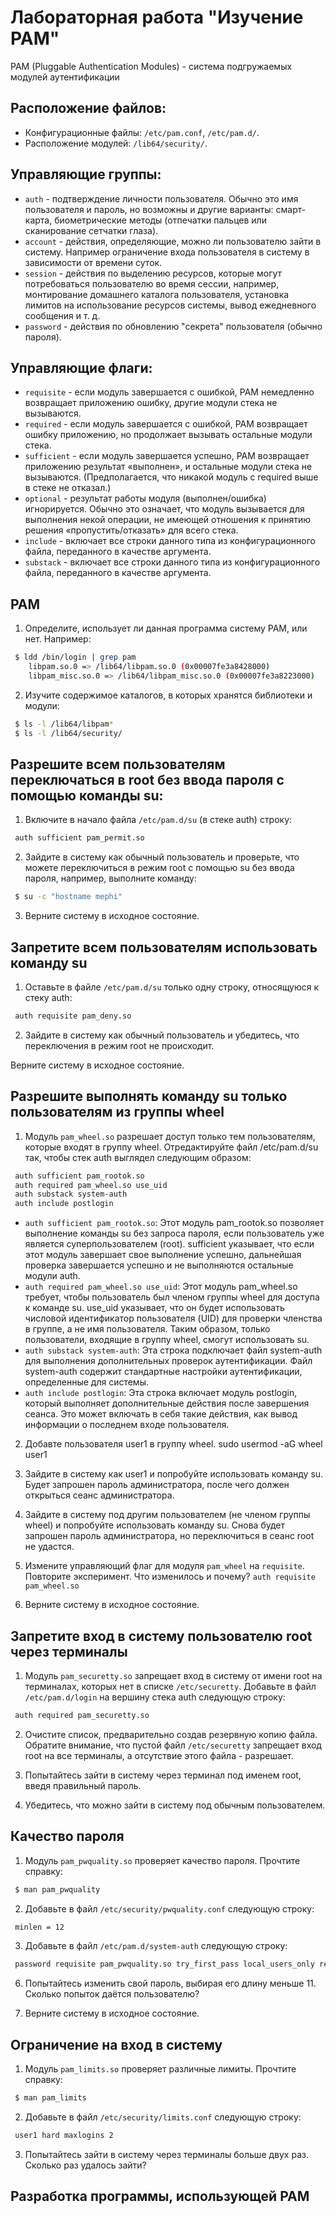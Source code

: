 # Лабораторная работа "Изучение PAM"
PAM (Pluggable Authentication Modules) - система подгружаемых модулей аутентификации
## Расположение файлов:
- Конфигурационные файлы: `/etc/pam.conf`, `/etc/pam.d/`.
- Расположение модулей: `/lib64/security/`.
## Управляющие группы:
- `auth` - подтверждение личности пользователя. Обычно это имя пользователя и пароль, но возможны и другие варианты: смарт-карта, биометрические методы (отпечатки пальцев или сканирование сетчатки глаза).
- `account` - действия, определяющие, можно ли пользователю зайти в систему. Например ограничение входа пользователя в систему в зависимости от времени суток.
- `session` - действия по выделению ресурсов, которые могут потребоваться пользователю во время сессии, например, монтирование домашнего каталога пользователя, установка лимитов на использование ресурсов системы, вывод ежедневного сообщения и т. д.
- `password` - действия по обновлению "секрета" пользователя (обычно пароля).

## Управляющие флаги:
- `requisite` - если модуль завершается с ошибкой, PAM немедленно возвращает приложению ошибку, другие модули стека не вызываются.
- `required` - если модуль завершается с ошибкой, PAM возвращает ошибку приложению, но продолжает вызывать остальные модули стека.
- `sufficient` - если модуль завершается успешно, PAM возвращает приложению результат «выполнен», и остальные модули стека не вызываются. (Предполагается, что никакой модуль с required выше в стеке не отказал.)
- `optional` - результат работы модуля (выполнен/ошибка) игнорируется. Обычно это означает, что модуль вызывается для выполнения некой операции, не имеющей отношения к принятию решения «пропустить/отказать» для всего стека.
- `include` - включает все строки данного типа из конфигурационного файла, переданного в качестве аргумента.
- `substack` - включает все строки данного типа из конфигурационного файла, переданного в качестве аргумента.


## PAM
1. Определите, использует ли данная программа систему PAM, или нет. Например:

```sh
 $ ldd /bin/login | grep pam
 	libpam.so.0 => /lib64/libpam.so.0 (0x00007fe3a8428000)
 	libpam_misc.so.0 => /lib64/libpam_misc.so.0 (0x00007fe3a8223000)
```
2. Изучите содержимое каталогов, в которых хранятся библиотеки и модули:

```sh
 $ ls -l /lib64/libpam*
 $ ls -l /lib64/security/
```

## Разрешите всем пользователям переключаться в root без ввода пароля с помощью команды su:

1. Включите в начало файла `/etc/pam.d/su` (в стеке auth) строку:
```sh
 auth sufficient pam_permit.so
```

2. Зайдите в систему как обычный пользователь и проверьте, что можете переключиться в режим root с помощью su без ввода пароля, например, выполните команду:
```sh
 $ su -c "hostname mephi"
```
3. Верните систему в исходное состояние.

## Запретите всем пользователям использовать команду su
1. Оставьте в файле `/etc/pam.d/su` только одну строку, относящуюся к стеку auth:
```sh
 auth requisite pam_deny.so
```
2. Зайдите в систему как обычный пользователь и убедитесь, что переключения в режим root не происходит.

Верните систему в исходное состояние.

## Разрешите выполнять команду su только пользователям из группы wheel

1. Модуль `pam_wheel.so` разрешает доступ только тем пользователям, которые входят в группу wheel. Отредактируйте файл /etc/pam.d/su так, чтобы стек auth выглядел следующим образом:

```sh
 auth sufficient pam_rootok.so
 auth required pam_wheel.so use_uid
 auth substack system-auth
 auth include postlogin
```

- `auth sufficient pam_rootok.so`: Этот модуль pam_rootok.so позволяет выполнение команды su без запроса пароля, если пользователь уже является суперпользователем (root). sufficient указывает, что если этот модуль завершает свое выполнение успешно, дальнейшая проверка завершается успешно и не выполняются остальные модули auth.
- `auth required pam_wheel.so use_uid`: Этот модуль pam_wheel.so требует, чтобы пользователь был членом группы wheel для доступа к команде su. use_uid указывает, что он будет использовать числовой идентификатор пользователя (UID) для проверки членства в группе, а не имя пользователя. Таким образом, только пользователи, входящие в группу wheel, смогут использовать su.
- `auth substack system-auth`: Эта строка подключает файл system-auth для выполнения дополнительных проверок аутентификации. Файл system-auth содержит стандартные настройки аутентификации, определенные для системы.
- `auth include postlogin`: Эта строка включает модуль postlogin, который выполняет дополнительные действия после завершения сеанса. Это может включать в себя такие действия, как вывод информации о последнем входе пользователя.


2. Добавте пользователя user1 в группу wheel. sudo usermod -aG wheel user1


3. Зайдите в систему как user1 и попробуйте использовать команду su. Будет запрошен пароль администратора, после чего должен открыться сеанс администратора.

4. Зайдите в систему под другим пользователем (не членом группы wheel) и попробуйте использовать команду su. Снова будет запрошен пароль администратора, но переключиться в сеанс root не удастся.

5. Измените управляющий флаг для модуля `pam_wheel` на `requisite`. Повторите эксперимент. Что изменилось и почему? `auth requisite pam_wheel.so`


6. Верните систему в исходное состояние.

## Запретите вход в систему пользователю root через терминалы

1. Модуль `pam_securetty.so` запрещает вход в систему от имени root на терминалах, которых нет в списке `/etc/securetty`. Добавьте в файл `/etc/pam.d/login` на вершину стека auth следующую строку:
```sh
 auth required pam_securetty.so
```

2. Очистите список, предварительно создав резервную копию файла. Обратите внимание, что пустой файл `/etc/securetty` запрещает вход root на все терминалы, а отсутствие этого файла - разрешает.

3. Попытайтесь зайти в систему через терминал под именем root, введя правильный пароль.

4. Убедитесь, что можно зайти в систему под обычным пользователем.

## Качество пароля

1. Модуль `pam_pwquality.so` проверяет качество пароля. Прочтите справку:
```sh
 $ man pam_pwquality
```

2. Добавьте в файл `/etc/security/pwquality.conf` следующую строку:
```sh
 minlen = 12
```

3. Добавьте в файл `/etc/pam.d/system-auth` следующую строку:
```sh
 password requisite pam_pwquality.so try_first_pass local_users_only retry=5 authtok_type=MEPhI
```

6. Попытайтесь изменить свой пароль, выбирая его длину меньше 11. Сколько попыток даётся пользователю?

7. Верните систему в исходное состояние.


## Ограничение на вход в систему

1. Модуль `pam_limits.so` проверяет различные лимиты. Прочтите справку:
```sh
 $ man pam_limits
```
2. Добавьте в файл `/etc/security/limits.conf` следующую строку:
```sh
 user1 hard maxlogins 2
```
3. Попытайтесь зайти в систему через терминалы больше двух раз. Сколько раз удалось зайти?


## Разработка программы, использующей PAM

